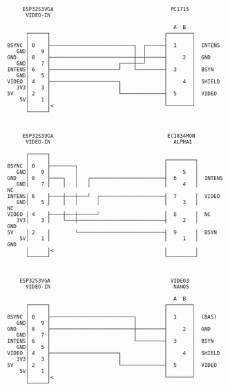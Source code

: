 
         ESP32S3VGA                                      PC1715            
          VIDEO-IN                                                         
                                                                           
                                                          A  B             
          ┌──────┐                                     ┌────────┐          
          │      │                                     │        │          
    BSYNC │ 0    ├───────────────────────────┐  ┌──────┤  1     │  INTENS  
       GND│    9 │                           │  │      │        │          
    GND   │ 8    ├───────────────────────────┼──┼──────┤     2  │  GND     
       GND│    7 │                      ┌────┼──┘      │        │          
    INTENS│ 6    ├──────────────────────┘    └─────────┤  3     │  BSYN    
       GND│    5 │                                     │        │          
    VIDEO │ 4    ├──────────────────────┐              │     4  │  SHIELD  
       3V3│    3 │                      │              │        │          
    5V    │ 2    │                      └──────────────┤  5     │  VIDEO   
        5V│    1 │                                     │        │          
          │      │<                                    └────────┘          
          └──────┘                                                         
                                                                           
                                                                           
                                                                           
         ESP32S3VGA                                     EC1834MON          
          VIDEO-IN                                        ALPHA1           
                                                                           
          ┌──────┐                                                         
          │      │                                     ┌─────────┐         
    BSYNC │ 0    ├────────┐                            │         │         
       GND│    9 │        │                            │     5   │         
    GND   │ 8    ├────┐   │   ┌────────────────────────┤  6      │  INTENS 
       GND│    7 │    │   │   │                        │     4   │       NC
    INTENS│ 6    ├────┼───┼───┘  ┌─────────────────────┤  7      │  VIDEO  
       GND│    5 │    │   │      │                     │     3   │       NC
    VIDEO │ 4    ├────┼───┼──────┘                     │  8      │  NC     
       3V3│    3 │    └───┼────────────────────────────┤     2   │      GND
    5V    │ 2    │        └────────────────────────────┤  9      │  BSYN   
        5V│    1 │                                     │     1   │      GND
          │      │<                                    │         │         
          └──────┘                                     └─────────┘         



        ESP32S3VGA                                       VIDEO3          
          VIDEO-IN                                        NANOS          
                                                                         
                                                          A  B           
          ┌──────┐                                     ┌────────┐        
          │      │                                     │        │        
    BSYNC │ 0    ├───────────────────────────┐         │  1     │  (BAS) 
       GND│    9 │                           │         │        │        
    GND   │ 8    ├───────────────────────────┼─────────┤     2  │  GND   
       GND│    7 │                           │         │        │        
    INTENS│ 6    │                           └─────────┤  3     │  BSYN  
       GND│    5 │                                     │        │        
    VIDEO │ 4    ├──────────────────────┐              │     4  │  SHIELD
       3V3│    3 │                      │              │        │        
    5V    │ 2    │                      └──────────────┤  5     │  VIDEO 
        5V│    1 │                                     │        │        
          │      │<                                    └────────┘        
          └──────┘                                                       